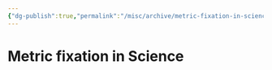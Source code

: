 ```yaml
---
{"dg-publish":true,"permalink":"/misc/archive/metric-fixation-in-science/","dgHomeLink":true,"dgPassFrontmatter":false}
---
```



# Metric fixation in Science




 
 